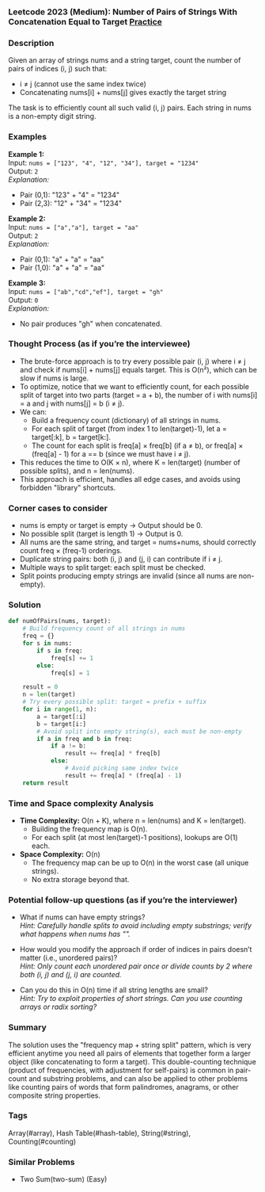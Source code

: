 ### Leetcode 2023 (Medium): Number of Pairs of Strings With Concatenation Equal to Target [Practice](https://leetcode.com/problems/number-of-pairs-of-strings-with-concatenation-equal-to-target)

### Description  
Given an array of strings nums and a string target, count the number of pairs of indices (i, j) such that:
- i ≠ j (cannot use the same index twice)
- Concatenating nums[i] + nums[j] gives exactly the target string

The task is to efficiently count all such valid (i, j) pairs. Each string in nums is a non-empty digit string.

### Examples  

**Example 1:**  
Input: `nums = ["123", "4", "12", "34"], target = "1234"`  
Output: `2`  
*Explanation:*
- Pair (0,1): "123" + "4" = "1234"
- Pair (2,3): "12" + "34" = "1234"

**Example 2:**  
Input: `nums = ["a","a"], target = "aa"`  
Output: `2`  
*Explanation:*
- Pair (0,1): "a" + "a" = "aa"
- Pair (1,0): "a" + "a" = "aa"

**Example 3:**  
Input: `nums = ["ab","cd","ef"], target = "gh"`  
Output: `0`  
*Explanation:*
- No pair produces "gh" when concatenated.


### Thought Process (as if you’re the interviewee)  
- The brute-force approach is to try every possible pair (i, j) where i ≠ j and check if nums[i] + nums[j] equals target. This is O(n²), which can be slow if nums is large.
- To optimize, notice that we want to efficiently count, for each possible split of target into two parts (target = a + b), the number of i with nums[i] = a and j with nums[j] = b (i ≠ j).
- We can:
  - Build a frequency count (dictionary) of all strings in nums.
  - For each split of target (from index 1 to len(target)-1), let a = target[:k], b = target[k:].
  - The count for each split is freq[a] × freq[b] (if a ≠ b), or freq[a] × (freq[a] - 1) for a == b (since we must have i ≠ j).
- This reduces the time to O(K × n), where K = len(target) (number of possible splits), and n = len(nums).
- This approach is efficient, handles all edge cases, and avoids using forbidden "library" shortcuts.


### Corner cases to consider  
- nums is empty or target is empty → Output should be 0.
- No possible split (target is length 1) → Output is 0.
- All nums are the same string, and target = nums+nums, should correctly count freq × (freq-1) orderings.
- Duplicate string pairs: both (i, j) and (j, i) can contribute if i ≠ j.
- Multiple ways to split target: each split must be checked.
- Split points producing empty strings are invalid (since all nums are non-empty).

### Solution

```python
def numOfPairs(nums, target):
    # Build frequency count of all strings in nums
    freq = {}
    for s in nums:
        if s in freq:
            freq[s] += 1
        else:
            freq[s] = 1

    result = 0
    n = len(target)
    # Try every possible split: target = prefix + suffix
    for i in range(1, n):
        a = target[:i]
        b = target[i:]
        # Avoid split into empty string(s), each must be non-empty
        if a in freq and b in freq:
            if a != b:
                result += freq[a] * freq[b]
            else:
                # Avoid picking same index twice
                result += freq[a] * (freq[a] - 1)
    return result
```

### Time and Space complexity Analysis  

- **Time Complexity:** O(n + K), where n = len(nums) and K = len(target).
  - Building the frequency map is O(n).
  - For each split (at most len(target)-1 positions), lookups are O(1) each.
- **Space Complexity:** O(n)
  - The frequency map can be up to O(n) in the worst case (all unique strings).
  - No extra storage beyond that.

### Potential follow-up questions (as if you’re the interviewer)  

- What if nums can have empty strings?  
  *Hint: Carefully handle splits to avoid including empty substrings; verify what happens when nums has "".*

- How would you modify the approach if order of indices in pairs doesn’t matter (i.e., unordered pairs)?  
  *Hint: Only count each unordered pair once or divide counts by 2 where both (i, j) and (j, i) are counted.*

- Can you do this in O(n) time if all string lengths are small?  
  *Hint: Try to exploit properties of short strings. Can you use counting arrays or radix sorting?*

### Summary
The solution uses the "frequency map + string split" pattern, which is very efficient anytime you need all pairs of elements that together form a larger object (like concatenating to form a target). This double-counting technique (product of frequencies, with adjustment for self-pairs) is common in pair-count and substring problems, and can also be applied to other problems like counting pairs of words that form palindromes, anagrams, or other composite string properties.

### Tags
Array(#array), Hash Table(#hash-table), String(#string), Counting(#counting)

### Similar Problems
- Two Sum(two-sum) (Easy)